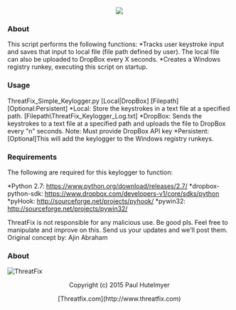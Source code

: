 <p align="center"> 
<img src="http://i.imgur.com/eGJF0AY.png"></p>

### About
This script performs the following functions:
*Tracks user keystroke input and saves that input to local file (file path defined by user).  The local file can also be uploaded to DropBox every X seconds.
*Creates a Windows registry runkey, executing this script on startup.
	
### Usage
ThreatFix_Simple_Keylogger.py [Local|DropBox] [Filepath] [Optional:Persistent]
*Local: Store the keystrokes in a text file at a specified path. [Filepath\ThreatFix_Keylogger_Log.txt]
*DropBox: Sends the keystrokes to a text file at a specified path and uploads the file to DropBox every "n" seconds.
	Note: Must provide DropBox API key
*Persistent:[Optional]This will add the keylogger to the Windows registry runkeys.

### Requirements
The following are required for this keylogger to function:

*Python 2.7: https://www.python.org/download/releases/2.7/
*dropbox-python-sdk: https://www.dropbox.com/developers-v1/core/sdks/python
*pyHook: http://sourceforge.net/projects/pyhook/
*pywin32: http://sourceforge.net/projects/pywin32/
 	
ThreatFix is not responsible for any malicious use.  Be good pls.
Feel free to manipulate and improve on this. Send us your updates and we'll post them.
Original concept by: Ajin Abraham

### About
![ThreatFix](http://cdn1.editmysite.com/uploads/5/1/4/0/51408561/background-images/1387838909.png)


<p align="center"> 
Copyright (c) 2015 Paul Hutelmyer
<p align="center"> 
[Threatfix.com](http://www.threatfix.com)

